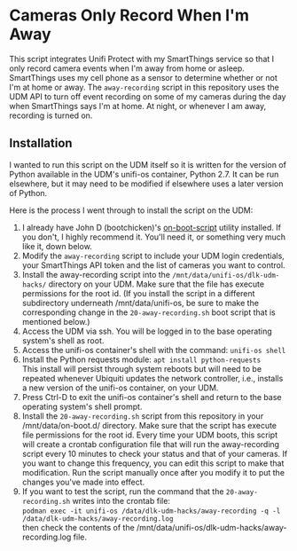 # Cameras Only Record When I'm Away

This script integrates Unifi Protect with my SmartThings service so that I only record camera events when I'm away from home or asleep.  SmartThings uses my cell phone as a sensor to determine whether or not I'm at home or away.  The ```away-recording``` script in this repository uses the UDM API to turn off event recording on some of my cameras during the day when SmartThings says I'm at home.  At night, or whenever I am away, recording is turned on.

## Installation

I wanted to run this script on the UDM itself so it is written for the version of Python available in the UDM's unifi-os container, Python 2.7.  It can be run elsewhere, but it may need to be modified if elsewhere uses a later version of Python.

Here is the process I went through to install the script on the UDM:

1.  I already have John D (bootchicken)'s [on-boot-script](https://github.com/boostchicken/udm-utilities/tree/master/on-boot-script) utility installed.  If you don't, I highly recommend it.  You'll need it, or something very much like it, down below.
2.  Modify the ```away-recording``` script to include your UDM login credentials, your SmartThings API token and the list of cameras you want to control.
3.  Install the away-recording script into the ```/mnt/data/unifi-os/dlk-udm-hacks/``` directory on your UDM.  Make sure that the file has execute permissions for the root id.  (If you install the script in a different subdirectory underneath /mnt/data/unifi-os, be sure to make the corresponding change in the ```20-away-recording.sh``` boot script that is mentioned below.)
4.  Access the UDM via ssh.  You will be logged in to the base operating system's shell as root.
5.  Access the unifi-os container's shell with the command: ```unifi-os shell```
6.  Install the Python requests module: ```apt install python-requests```<br />This install will persist through system reboots but will need to be repeated whenever Ubiquiti updates the network controller, i.e., installs a new version of the unifi-os container, on your UDM.
7.  Press Ctrl-D to exit the unifi-os container's shell and return to the base operating system's shell prompt.
8.  Install the ```20-away-recording.sh``` script from this repository in your /mnt/data/on-boot.d/ directory.  Make sure that the script has execute file permissions for the root id.  Every time your UDM boots, this script will create a crontab configuration file that will run the away-recording script every 10 minutes to check your status and that of your cameras.  If you want to change this frequency, you can edit this script to make that modification.  Run the script manually once after you modify it to put the changes you've made into effect.
9.  If you want to test the script, run the command that the ```20-away-recording.sh``` writes into the crontab file:<br />```podman exec -it unifi-os /data/dlk-udm-hacks/away-recording -q -l /data/dlk-udm-hacks/away-recording.log```<br />then check the contents of the /mnt/data/unifi-os/dlk-udm-hacks/away-recording.log file.
